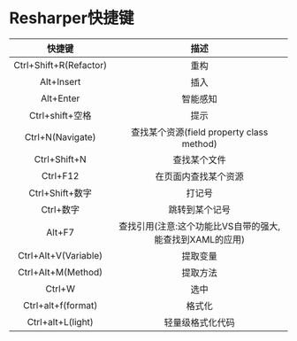 # Resharper快捷键

|快捷键|描述|
| :--: | :--: |
|Ctrl+Shift+R(Refactor)|重构|
|Alt+Insert|插入|
|Alt+Enter|智能感知|
|Ctrl+shift+空格   |提示|
|Ctrl+N(Navigate)|查找某个资源(field property class method)|
|Ctrl+Shift+N|查找某个文件|
|Ctrl+F12|在页面内查找某个资源|
|Ctrl+Shift+数字  |打记号|
|Ctrl+数字|跳转到某个记号|
|Alt+F7|查找引用(注意:这个功能比VS自带的强大,能查找到XAML的应用)|
|Ctrl+Alt+V(Variable)  |提取变量|
|Ctrl+Alt+M(Method)|提取方法|
|Ctrl+W|选中|
|Ctrl+alt+f(format)|格式化|
|Ctrl+alt+L(light)|轻量级格式化代码|